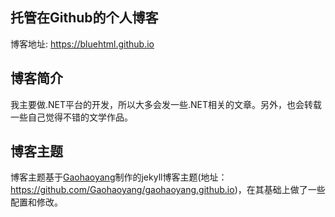 ## 托管在Github的个人博客

博客地址: https://bluehtml.github.io

## 博客简介

我主要做.NET平台的开发，所以大多会发一些.NET相关的文章。另外，也会转载一些自己觉得不错的文学作品。

## 博客主题

博客主题基于[Gaohaoyang](https://github.com/Gaohaoyang)制作的jekyll博客主题(地址：<https://github.com/Gaohaoyang/gaohaoyang.github.io>)，在其基础上做了一些配置和修改。
